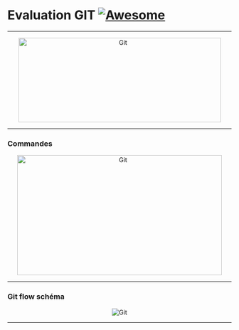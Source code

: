 Evaluation GIT [![Awesome](https://cdn.rawgit.com/sindresorhus/awesome/d7305f38d29fed78fa85652e3a63e154dd8e8829/media/badge.svg)](https://github.com/sindresorhus/awesome)
===============
<hr>
<p align="center">
    <img alt="Git" src="./Img/git-logo.png" height="190" width="455">
</p>

<hr>

### Commandes
<p align="center">
    <img alt="Git" src="./Img/git-flow-commands.png" height="270" width="460">
</p>
<hr>

### Git flow schéma

<p align="center">
    <img alt="Git" src="Img/git-flow-commands-without-flow.png">
</p>
<hr>
